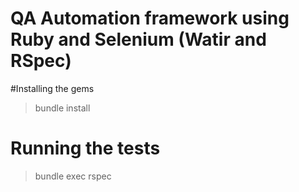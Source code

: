# QA Automation framework using Ruby and Selenium (Watir and RSpec)

#Installing the gems
> bundle install

# Running the tests
> bundle exec rspec
